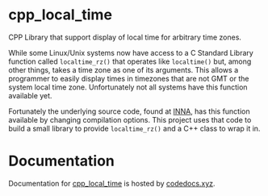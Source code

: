 # cpp_local_time
CPP Library that support display of local time for arbitrary time zones.

While some Linux/Unix systems now have access to a C Standard Library 
function called `localtime_rz()` that operates like `localtime()` but,
among other things, takes a time zone as one of its arguments. This allows
a programmer to easily display times in timezones that are not GMT or the
system local time zone. Unfortunately not all systems have this function
available yet.

Fortunately the underlying source code, found at [INNA](https://www.iana.org/time-zones),
has this function available by changing compilation options. This project
uses that code to build a small library to provide `localtime_rz()` and
a C++ class to wrap it in.

# Documentation

Documentation for [cpp_local_time](https://codedocs.xyz/pa28/cpp_local_time/)
is hosted by [codedocs.xyz](https://codedocs.xyz).
